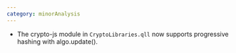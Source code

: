 ```yaml
---
category: minorAnalysis
---
```

* The crypto-js module in `CryptoLibraries.qll` now supports progressive hashing with algo.update().
